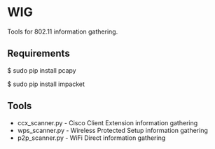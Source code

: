 # WIG
Tools for 802.11 information gathering.

## Requirements

$ sudo pip install pcapy

$ sudo pip install impacket

## Tools

 - ccx_scanner.py - Cisco Client Extension information gathering
 - wps_scanner.py - Wireless Protected Setup information gathering
 - p2p_scanner.py - WiFi Direct information gathering

